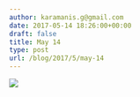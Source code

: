 ```yaml
---
author: karamanis.g@gmail.com
date: 2017-05-14 18:26:00+00:00
draft: false
title: May 14
type: post
url: /blog/2017/5/may-14
---
```


![](https://images.squarespace-cdn.com/content/v1/4f3f61bae4b063b909445965/1494775689698-0QA50CANL6Z96M8FPBON/ke17ZwdGBToddI8pDm48kLSERMgCVymnItqhne5EfYV7gQa3H78H3Y0txjaiv_0fDoOvxcdMmMKkDsyUqMSsMWxHk725yiiHCCLfrh8O1z5QHyNOqBUUEtDDsRWrJLTmMCg6RGY8TrcVSOIk4QoDPnvjthEs8TAhVmYN7i_-QaEW7L_Q40KNxq4S2FLq3V0y/image-asset.jpeg?format=original)

